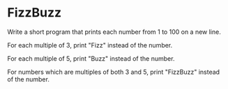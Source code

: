# FizzBuzz

Write a short program that prints each number from 1 to 100 on a new line.

For each multiple of 3, print "Fizz" instead of the number.

For each multiple of 5, print "Buzz" instead of the number.

For numbers which are multiples of both 3 and 5, print "FizzBuzz" instead of the number.
